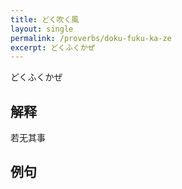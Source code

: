 ```yaml
---
title: どく吹く風
layout: single
permalink: /proverbs/doku-fuku-ka-ze
excerpt: どくふくかぜ
---
```


どくふくかぜ

## 解释

若无其事

## 例句

